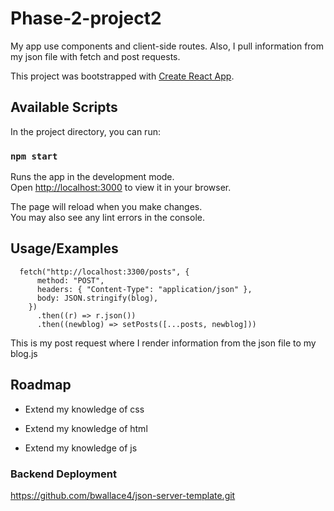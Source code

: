 # Phase-2-project2
My app use components and client-side routes. Also, I pull information from my json file
with fetch and post requests. 

This project was bootstrapped with [Create React App](https://github.com/facebook/create-react-app).

## Available Scripts

In the project directory, you can run:

### `npm start`

Runs the app in the development mode.\
Open [http://localhost:3000](http://localhost:3000) to view it in your browser.

The page will reload when you make changes.\
You may also see any lint errors in the console.

## Usage/Examples
```
  fetch("http://localhost:3300/posts", {
      method: "POST",
      headers: { "Content-Type": "application/json" },
      body: JSON.stringify(blog),
    })
      .then((r) => r.json())
      .then((newblog) => setPosts([...posts, newblog]))
```
This is my post request where I render information from the json file to my blog.js

## Roadmap

- Extend my knowledge of css

- Extend my knowledge of html

- Extend my knowledge of js

### Backend Deployment
https://github.com/bwallace4/json-server-template.git
